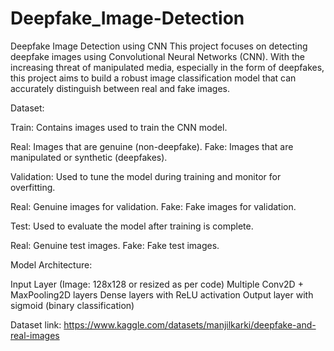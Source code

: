 # Deepfake_Image-Detection

Deepfake Image Detection using CNN
This project focuses on detecting deepfake images using Convolutional Neural Networks (CNN). With the increasing threat of manipulated media, especially in the form of deepfakes, this project aims to build a robust image classification model that can accurately distinguish between real and fake images.


Dataset:

Train: Contains images used to train the CNN model.

Real: Images that are genuine (non-deepfake).
Fake: Images that are manipulated or synthetic (deepfakes).

Validation: Used to tune the model during training and monitor for overfitting.

Real: Genuine images for validation.
Fake: Fake images for validation.

Test: Used to evaluate the model after training is complete.

Real: Genuine test images.
Fake: Fake test images.


Model Architecture:

Input Layer (Image: 128x128 or resized as per code)
Multiple Conv2D + MaxPooling2D layers
Dense layers with ReLU activation
Output layer with sigmoid (binary classification)


Dataset link:
https://www.kaggle.com/datasets/manjilkarki/deepfake-and-real-images

